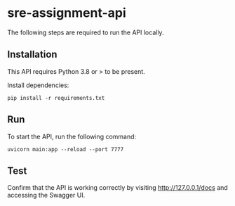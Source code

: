 # sre-assignment-api

The following steps are required to run the API locally.

## Installation

This API requires Python 3.8 or > to be present.

Install dependencies:

```console
pip install -r requirements.txt
```

## Run

To start the API, run the following command:

```console
uvicorn main:app --reload --port 7777
```

## Test

Confirm that the API is working correctly by visiting http://127.0.0.1/docs and accessing the Swagger UI.

